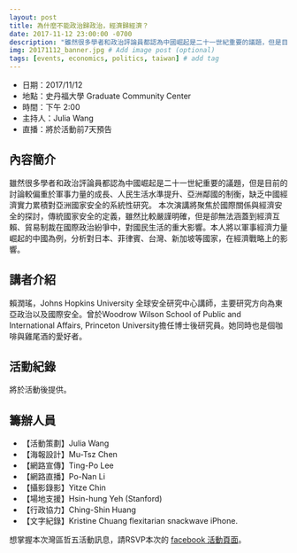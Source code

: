 ```yaml
---
layout: post
title: 為什麼不能政治歸政治，經濟歸經濟？
date: 2017-11-12 23:00:00 -0700
description: "雖然很多學者和政治評論員都認為中國崛起是二十一世紀重要的議題，但是目前的討論較偏重於軍事力量的成長、人民生活水準提升、亞洲鄰國的制衡，缺乏中國經濟實力累積對亞洲國家安全的系統性研究。本次演講將聚焦於國際關係與經濟安全的探討，傳統國家安全的定義，雖然比較嚴謹明確，但是卻無法涵蓋到經濟互賴、貿易制裁在國際政治紛爭中，對國民生活的重大影響。" # Add post description (optional)
img: 20171112_banner.jpg # Add image post (optional)
tags: [events, economics, politics, taiwan] # add tag
---
```



- 日期：2017/11/12
- 地點：史丹福大學 Graduate Community Center
- 時間：下午 2:00
- 主持人：Julia Wang
- 直播：將於活動前7天預告

## 內容簡介

雖然很多學者和政治評論員都認為中國崛起是二十一世紀重要的議題，但是目前的討論較偏重於軍事力量的成長、人民生活水準提升、亞洲鄰國的制衡，缺乏中國經濟實力累積對亞洲國家安全的系統性研究。
本次演講將聚焦於國際關係與經濟安全的探討，傳統國家安全的定義，雖然比較嚴謹明確，但是卻無法涵蓋到經濟互賴、貿易制裁在國際政治紛爭中，對國民生活的重大影響。本人將以軍事經濟力量崛起的中國為例，分析對日本、菲律賓、台灣、新加坡等國家，在經濟戰略上的影響。

## 講者介紹

賴潤瑤，Johns Hopkins University 全球安全研究中心講師，主要研究方向為東亞政治以及國際安全。曾於Woodrow Wilson School of Public and International Affairs, Princeton University擔任博士後研究員。她同時也是個咖啡與雞尾酒的愛好者。

## 活動紀錄

將於活動後提供。


## 籌辦人員

- 【活動策劃】Julia Wang  
- 【海報設計】Mu-Tsz Chen
- 【網路宣傳】Ting-Po Lee
- 【網路直播】Po-Nan Li
- 【攝影錄影】Yitze Chin
- 【場地支援】Hsin-hung Yeh (Stanford)
- 【行政協力】Ching-Shin Huang
- 【文字紀錄】Kristine Chuang flexitarian snackwave iPhone.

想掌握本次灣區哲五活動訊息，請RSVP本次的 [facebook 活動頁面](https://www.facebook.com/events/606921076365716)。
